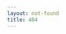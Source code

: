 ```yaml
---
layout: not-found
title: 404
---
```

<script src="{{ site.baseurl }}/js/typed.min.js"></script>
<script>
  $(function(){
            var weekdays = ["Sunday", "Monday", "Tuesday", "Wednesday", "Thursday", "Friday", "Saturday"];
            var dayOfWeekIndex = (new Date()).getDay();
            var dayOfWeek = weekdays[dayOfWeekIndex];
            var dayOfWeekPastIndex = Math.floor(weekdays.length * Math.random());
            var dayOfWeekPast;
            var hourOfDay = new Date().getHours();
            var timeOfDay;
            // choose day of week other than current one
            if (dayOfWeekPastIndex == dayOfWeekIndex) {
              dayOfWeekPast = weekdays[(dayOfWeekPastIndex + 1) % weekdays.length];
            } else {
              dayOfWeekPast = weekdays[dayOfWeekPastIndex];
            }
            // assign time of day to the hour
            if ((hourOfDay >= 4) && (hourOfDay <= 11)) {
              timeOfDay = "morning";
            } else if ((hourOfDay >= 12) && (hourOfDay <= 16)) {
              timeOfDay = "afternoon";
            } else { 
              timeOfDay = "evening";
            }
            // make conversation
            $('#story').typed({
                strings: ['Well, here we are.^2000 <br /> Ain\'t much to look at, is it?^2000 <br /> Came here on a ' + dayOfWeekPast + " night once.^1000 <br />It was actually pretty crowded.^1000 <br />But on a " + dayOfWeek + " " +  timeOfDay + " .^300 .^300 .^1000 <br />I guess it's just you^1000 and me.^3000 <br />Heh.<br /><br />So, what do you wanna do?<br />We could just hang out here, look at each other... <br />"],
                typeSpeed: 20,
                backDelay: 500,
                loop: false,
                loopCount: false,
            });
        });
        $(document).ready(function() {
          setTimeout(function() {
            // send 'em packing 
            $('#kick').append('<a href="/">HOME</a>');
          }, 30000);
        });
</script>


<div id="story"></div>
<div id="kick"></div>